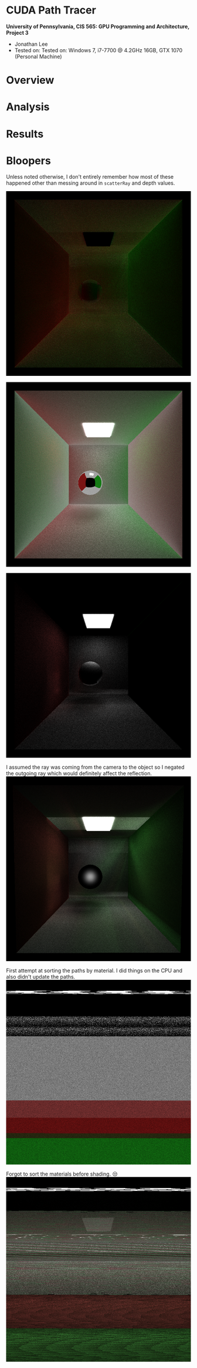CUDA Path Tracer
================

**University of Pennsylvania, CIS 565: GPU Programming and Architecture, Project 3**

* Jonathan Lee
* Tested on: Tested on: Windows 7, i7-7700 @ 4.2GHz 16GB, GTX 1070 (Personal Machine)

# Overview

# Analysis

# Results

# Bloopers

Unless noted otherwise, I don't entirely remember how most of these happened other than messing around in `scatterRay` and depth values.

![](img/bloopers/cornell.2017-09-23_14-30-34z.59samp.png)

![](img/bloopers/cornell.2017-09-23_15-31-20z.166samp.png)

![](img/bloopers/cornell.2017-09-22_21-18-46z.223samp.png)

I assumed the ray was coming from the camera to the object so I negated the outgoing ray which would definitely affect the reflection.
![](img/bloopers/cornell.2017-09-22_05-16-02z.436samp.png)

First attempt at sorting the paths by material. I did things on the CPU and also didn't update the paths.
![](img/bloopers/cornell.2017-09-23_22-06-11z.11samp.png)

Forgot to sort the materials before shading. :unamused:
![](img/bloopers/cornell.2017-09-24_03-01-57z.51samp.png)